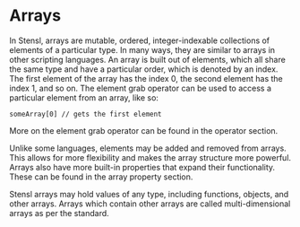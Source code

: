 # Arrays

In Stensl, arrays are mutable, ordered, integer-indexable collections of elements of a particular type. In many ways, they are similar to arrays in other scripting languages. An array is built out of elements, which all share the same type and have a particular order, which is denoted by an index. The first element of the array has the index 0, the second element has the index 1, and so on. The element grab operator can be used to access a particular element from an array, like so:


```
someArray[0] // gets the first element
```


More on the element grab operator can be found in the operator section. 

Unlike some languages, elements may be added and removed from arrays. This allows for more flexibility and makes the array structure more powerful. Arrays also have more built-in properties that expand their functionality. These can be found in the array property section. 

Stensl arrays may hold values of any type, including functions, objects, and other arrays. Arrays which contain other arrays are called multi-dimensional arrays as per the standard. 

